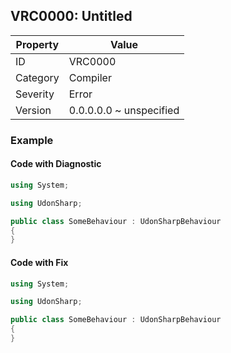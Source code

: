 ## VRC0000: Untitled

| Property | Value                   |
| -------- | ----------------------- |
| ID       | VRC0000                 |
| Category | Compiler                |
| Severity | Error                   |
| Version  | 0.0.0.0.0 ~ unspecified |

### Example

#### Code with Diagnostic

```csharp
using System;

using UdonSharp;

public class SomeBehaviour : UdonSharpBehaviour
{
}
```

#### Code with Fix

```csharp
using System;

using UdonSharp;

public class SomeBehaviour : UdonSharpBehaviour
{
}
```
